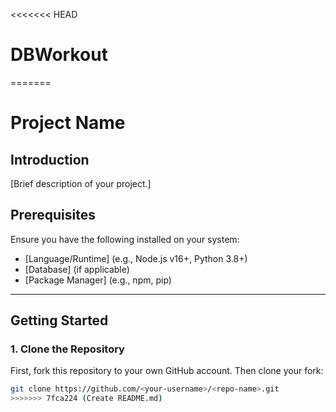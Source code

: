 <<<<<<< HEAD
# DBWorkout
=======
# Project Name

## Introduction
[Brief description of your project.]

## Prerequisites
Ensure you have the following installed on your system:
- [Language/Runtime] (e.g., Node.js v16+, Python 3.8+)
- [Database] (if applicable)
- [Package Manager] (e.g., npm, pip)

---

## Getting Started

### 1. Clone the Repository
First, fork this repository to your own GitHub account. Then clone your fork:

```bash
git clone https://github.com/<your-username>/<repo-name>.git
>>>>>>> 7fca224 (Create README.md)
